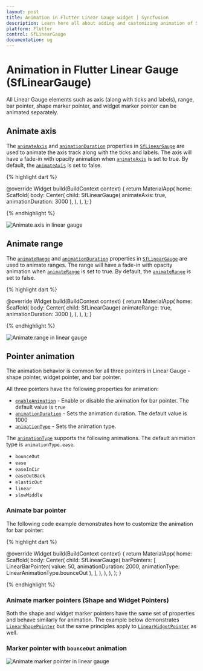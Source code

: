 ```yaml
---
layout: post
title: Animation in Flutter Linear Gauge widget | Syncfusion
description: Learn here all about adding and customizing animation of Syncfusion Flutter Linear Gauge (SfLinearGauge) widget and more.
platform: Flutter
control: SfLinearGauge
documentation: ug
---
```


# Animation in Flutter Linear Gauge (SfLinearGauge)

All Linear Gauge elements such as axis (along with ticks and labels), range, bar pointer, shape marker pointer, and widget marker pointer can be animated separately.

## Animate axis

The [`animateAxis`](https://pub.dev/documentation/syncfusion_flutter_gauges/latest/gauges/SfLinearGauge/animateAxis.html) and [`animationDuration`](https://pub.dev/documentation/syncfusion_flutter_gauges/latest/gauges/SfLinearGauge/animationDuration.html) properties in [`SfLinearGauge`](https://pub.dev/documentation/syncfusion_flutter_gauges/latest/gauges/SfLinearGauge-class.html) are used to animate the axis track along with the ticks and labels. The axis will have a fade-in with opacity animation when [`animateAxis`](https://pub.dev/documentation/syncfusion_flutter_gauges/latest/gauges/SfLinearGauge/animateAxis.html) is set to true. By default, the [`animateAxis`](https://pub.dev/documentation/syncfusion_flutter_gauges/latest/gauges/SfLinearGauge/animateAxis.html) is set to false. 

{% highlight dart %}

  @override
  Widget build(BuildContext context) {
    return MaterialApp(
      home: Scaffold(
        body: Center(
          child: SfLinearGauge(
            animateAxis: true,
            animationDuration: 3000
          ),
        ),
      ),
    );
  }

{% endhighlight %}

![Animate axis in linear gauge](images/animation/animation-axis-range/animation-axis.gif)

## Animate range

The [`animateRange`](https://pub.dev/documentation/syncfusion_flutter_gauges/latest/gauges/SfLinearGauge/animateRange.html) and [`animationDuration`](https://pub.dev/documentation/syncfusion_flutter_gauges/latest/gauges/SfLinearGauge/animationDuration.html) properties in [`SfLinearGauge`](https://pub.dev/documentation/syncfusion_flutter_gauges/latest/gauges/SfLinearGauge-class.html) are used to animate ranges. The range will have a fade-in with opacity animation when [`animateRange`](https://pub.dev/documentation/syncfusion_flutter_gauges/latest/gauges/SfLinearGauge/animateRange.html) is set to true. By default, the [`animateRange`](https://pub.dev/documentation/syncfusion_flutter_gauges/latest/gauges/SfLinearGauge/animateRange.html) is set to false. 

{% highlight dart %}

  @override
  Widget build(BuildContext context) {
    return MaterialApp(
      home: Scaffold(
        body: Center(
          child: SfLinearGauge(
            animateRange: true,
            animationDuration: 3000
          ),
        ),
      ),
    );
  }

  {% endhighlight %}

  ![Animate range in linear gauge](images/animation/animation-axis-range/animation-range.gif)

## Pointer animation

The animation behavior is common for all three pointers in Linear Gauge - shape pointer, widget pointer, and bar pointer.

All three pointers have the following properties for animation:

*  [`enableAnimation`](https://pub.dev/documentation/syncfusion_flutter_gauges/latest/gauges/LinearShapePointer/enableAnimation.html) - Enable or disable the animation for bar pointer. The default value is `true`
*  [`animationDuration`](https://pub.dev/documentation/syncfusion_flutter_gauges/latest/gauges/LinearShapePointer/animationDuration.html) - Sets the animation duration. The default value is 1000
*  [`animationType`](https://pub.dev/documentation/syncfusion_flutter_gauges/latest/gauges/LinearShapePointer/animationType.html) - Sets the animation type. 

The [`animationType`](https://pub.dev/documentation/syncfusion_flutter_gauges/latest/gauges/LinearShapePointer/animationType.html) supports the following animations. The default animation type is `animationType.ease`.

* `bounceOut`
* `ease`
* `easeInCir`
* `easeOutBack`
* `elasticOut`
* `linear`
* `slowMiddle`

### Animate bar pointer

The following code example demonstrates how to customize the animation for bar pointer:

{% highlight dart %} 

  @override
  Widget build(BuildContext context) {
    return MaterialApp(
      home: Scaffold(
        body: Center(
          child: SfLinearGauge(
            barPointers: [
              LinearBarPointer(
                value: 50,
                animationDuration: 2000,
                animationType: LinearAnimationType.bounceOut
              ),
            ],
          ),
        ),
      ),
    );
  }

{% endhighlight %}

### Animate marker pointers (Shape and Widget Pointers)

Both the shape and widget marker pointers have the same set of properties and behave similarly for animation. The example below demonstrates [`LinearShapePointer`](https://pub.dev/documentation/syncfusion_flutter_gauges/latest/gauges/LinearShapePointer-class.html) but the same principles apply to [`LinearWidgetPointer`](https://pub.dev/documentation/syncfusion_flutter_gauges/latest/gauges/LinearWidgetPointer-class.html) as well. 

### Marker pointer with `bounceOut` animation

![Animate marker pointer in linear gauge](images/animation/shape-pointer/bounceout.gif)
